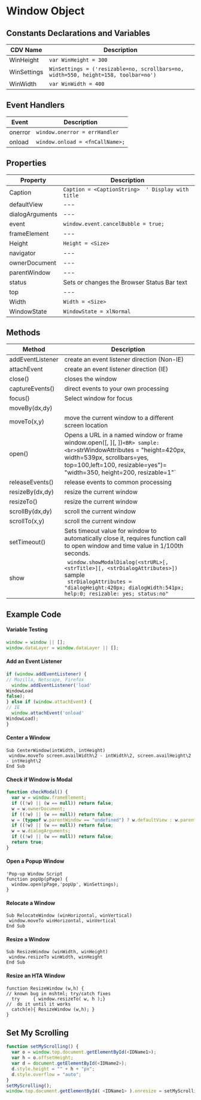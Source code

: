 # Window Object

## Constants Declarations and Variables
| CDV Name | Description |
| ---| --- | 
| WinHeight | `var WinHeight = 300` |
| WinSettings | `WinSettings = ('resizable=no, scrollbars=no, width=550, height=158, toolbar=no')` | 
| WinWidth | `var WinWidth = 400` | 

## Event Handlers
| Event | Description |
| --- | --- |  
| onerror | `window.onerror = errHandler` |  
| onload | `window.onload = <fnCallName>;` |  

## Properties
| Property | Description |  
| ---- | ---- |  
| Caption | `Caption = <CaptionString>  ' Display with title` | 
| defaultView   | --- | 
| dialogArguments  | --- | 
| event   | `window.event.cancelBubble = true;` | 
| frameElement   | --- | 
| Height | `Height = <Size>` | 
| navigator   | --- | 
| ownerDocument   | --- | 
| parentWindow   | --- |  
| status | Sets or changes the Browser Status Bar text |  
| top   | --- | 
| Width | `Width = <Size>` |  
| WindowState | `WindowState = xlNormal` |  

## Methods
| Method | Description |  
| ---- | ---- |  
| addEventListener | create an event listener direction (Non-IE) |  
| attachEvent | create an event listener direction (IE) |  
| close() | closes the window |  
| captureEvents() | direct events to your own processing |  
| focus()  | Select window for focus |  
| moveBy(dx,dy) |  |
| moveTo(x,y) | move the current window to a different screen location |  
| open() | Opens a URL in a named window or frame window.open(<strURL>[, <strTitle>][, <strWindowAttributes>])` <BR> sample: <br> `strWindowAttributes = "height=420px, width=539px, scrollbars=yes,  top=100,left=100, resizable=yes")= "width=350, height=200, resizable=1"` |
| releaseEvents() | release events to common processing |  
| resizeBy(dx,dy) | resize the current window |
| resizeTo() | resize the current window | 
| scrollBy(dx,dy) | scroll the current window |  
| scrollTo(x,y) | scroll the current window | 
| setTimeout() | Sets timeout value for window to automatically close it, requires function call to open window and time value in 1/100th seconds. | 
| show | ` window.showModalDialog(<strURL>[, <strTitle>][, <strDialogAttributes>])` <BR> sample <br> ` strDialogAttributes = "dialogHeight:420px; dialogWidth:541px; help:0; resizable: yes; status:no"` |  

## Example Code

#### Variable Testing

```javascript
window = window || [];
window.dataLayer = window.dataLayer || [];
```

#### Add an Event Listener
```javascript
if (window.addEventListener) { 
// Mozilla, Netscape, Firefox
  window.addEventListener('load'
WindowLoad
false);
} else if (window.attachEvent) { 
// IE
  window.attachEvent('onload'
WindowLoad);
}
```

#### Center a Window
```vbscript
Sub CenterWindow(intWidth, intHeight)
 window.moveTo screen.availWidth\2 - intWidth\2, screen.availHeight\2 - intHeight\2
End Sub
```

#### Check if Window is Modal
```javascript
function checkModal() {
  var w = window.frameElement;
  if ((!w) || (w == null)) return false;
  w = w.ownerDocument;
  if ((!w) || (w == null)) return false;
  w = (typeof w.parentWindow == "undefined") ? w.defaultView : w.parentWindow;
  if ((!w) || (w == null)) return false;
  w = w.dialogArguments;
  if ((!w) || (w == null)) return false;
  return true;
}
```

#### Open a Popup Window
```javacript
'Pop-up Window Script
function popUp(pPage) {
  window.open(pPage,'popUp', WinSettings);
}
```

#### Relocate a Window
```vbscript
Sub RelocateWindow (winHorizontal, winVertical)
 window.moveTo winHorizontal, winVertical
End Sub
```

#### Resize a Window
```vbscript
Sub ResizeWindow (winWidth, winHeight)
 window.resizeTo winWidth, winHeight
End Sub
```

#### Resize an HTA Window
```vbscript
function ResizeWindow (w,h) {
// known bug in mshtml; try/catch fixes
  try     { window.resizeTo( w, h );} 
//  do it until it works
  catch(e){ ResizeWindow (w,h); }
}
```

## Set My Scrolling
```javascript
function setMyScrolling() {
  var o = window.top.document.getElementById(<IDName1>);
  var h = o.offsetHeight;
  var d = document.getElementById(<IDName2>);
  d.style.height = "" + h + "px";
  d.style.overflow = "auto";
}
setMyScrolling();
window.top.document.getElementById( <IDName1> ).onresize = setMyScrolling;
```

